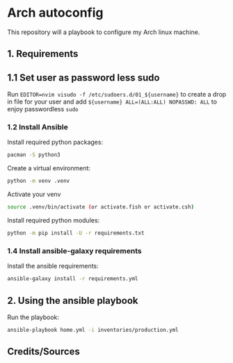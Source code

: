 # Arch autoconfig

This repository will a playbook to configure my Arch linux machine.

## 1. Requirements

## 1.1 Set user as password less sudo

Run `EDITOR=nvim visudo -f /etc/sudoers.d/01_${username}` to create a drop in file for your user and add `${username} ALL=(ALL:ALL) NOPASSWD: ALL` to enjoy passwordless `sudo`

### 1.2 Install Ansible

Install required python packages:

```sh
pacman -S python3
```

Create a virtual environment:

```sh
python -m venv .venv
```

Activate your venv

```sh
source .venv/bin/activate (or activate.fish or activate.csh)
```

Install required python modules:

```sh
python -m pip install -U -r requirements.txt
```

### 1.4 Install ansible-galaxy requirements

Install the ansible requirements:

```sh
ansible-galaxy install -r requirements.yml
```

## 2. Using the ansible playbook

Run the playbook:

```sh
ansible-playbook home.yml -i inventories/production.yml
```

## Credits/Sources
